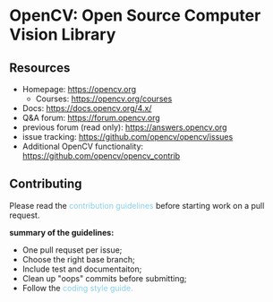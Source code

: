 # OpenCV: Open Source Computer Vision Library
## **Resources**
* Homepage: https://opencv.org
    * Courses: https://opencv.org/courses
* Docs: https://docs.opencv.org/4.x/
* Q&A forum: https://forum.opencv.org
* previous forum (read only): https://answers.opencv.org
* issue tracking: https://github.com/opencv/opencv/issues
* Additional OpenCV functionality: https://github.com/opencv/opencv_contrib

## **Contributing**
Please read the <span style = "color:skyblue">contribution guidelines</span> before starting work on a pull request.

**summary of the guidelines:**
* One pull requset per issue;
* Choose the right base branch;
* Include test and documentaiton;
* Clean up "oops" commits before submitting;
* Follow the <span style = "color:skyblue">coding style guide.</span>
